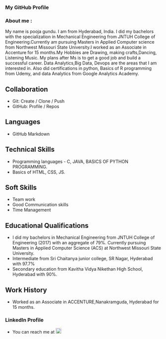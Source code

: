 ### My GitHub Profile

### About me : 
My name is pooja gundu. I am from Hyderabad, India. I did my bachelors with the specialization in Mechanical Engineering from JNTUH College of Engineering.Currently am pursuing Masters in Applied Computer science from Northwest Missouri State University.I worked as an Associate in Accenture for 15 months.My Hobbies are Drawing, making crafts,Dancing, Listening Music. My plans after Ms is to get a good job and build a successful career. Data Analytics,Big Data, Devops are the areas that I am interested in.
Also did certifications in python, Basics of R programming from Udemy, and data Analytics from Google Analytics Academy.

## Collaboration
- Git: Create / Clone / Push
- GitHub: Profile / Repos 

## Languages
- GitHub Markdown

## Technical Skills
- Programming languages - C, JAVA, BASICS OF PYTHON PROGRAMMING.
- Basics of HTML, CSS, JS.

## Soft Skills
- Team work 
- Good Communication skills
- Time Management

## Educational Qualifications
- I did my bachelors in Mechanical Engineering from JNTUH College of Engineering (2017) with an aggregate of 79%. Currently pursuing Masters in Applied Computer Science (ACS) at Northwest Missouri State University.
- Intermediate from Sri Chaitanya junior college, SR Nagar, Hyderabad with 97.7%
- Secondary education from Kavitha Vidya Nikethan High School, Hyderabad with 90%.

## Work History
- Worked as an Associate in ACCENTURE,Nanakramguda, Hyderabad for 15 months.

### LinkedIn Profile 
- You can reach me at <a attid="8742" href="https://www.linkedin.com/in/pooja-gundu-b71000107//" width="18" height="18"><img src="https://www.linkedin-makeover.com/wp-content/uploads/2014/08/linkedin.png" alt="linkedin" width="18" height="18" class="alignleft size-full wp-image-8742"></a>

